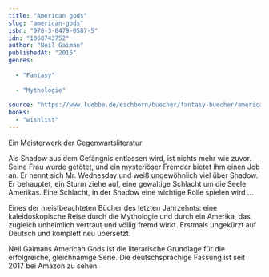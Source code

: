 ```yaml
---
title: "American gods"
slug: "american-gods"
isbn: "978-3-8479-0587-5"
idn: "1060743752"
author: "Neil Gaiman"
publishedAt: "2015"
genres:
  
  - "Fantasy"
    
  - "Mythologie"
    
source: "https://www.luebbe.de/eichborn/buecher/fantasy-buecher/american-gods/id_2776174"
books: 
  - "wishlist"
---
```

Ein Meisterwerk der Gegenwartsliteratur

Als Shadow aus dem Gefängnis entlassen wird, ist nichts mehr wie zuvor. Seine 
Frau wurde getötet, und ein mysteriöser Fremder bietet ihm einen Job an. Er 
nennt sich Mr. Wednesday und weiß ungewöhnlich viel über Shadow. Er behauptet, 
ein Sturm ziehe auf, eine gewaltige Schlacht um die Seele Amerikas. Eine 
Schlacht, in der Shadow eine wichtige Rolle spielen wird ...

Eines der meistbeachteten Bücher des letzten Jahrzehnts: eine kaleidoskopische 
Reise durch die Mythologie und durch ein Amerika, das zugleich unheimlich 
vertraut und völlig fremd wirkt. Erstmals ungekürzt auf Deutsch und komplett 
neu übersetzt.

Neil Gaimans American Gods ist die literarische Grundlage für die 
erfolgreiche, gleichnamige Serie. Die deutschsprachige Fassung ist seit 2017 
bei Amazon zu sehen.